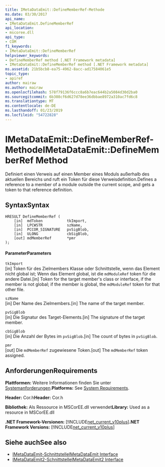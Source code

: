 ```yaml
---
title: IMetaDataEmit::DefineMemberRef-Methode
ms.date: 03/30/2017
api_name:
- IMetaDataEmit.DefineMemberRef
api_location:
- mscoree.dll
api_type:
- COM
f1_keywords:
- IMetaDataEmit::DefineMemberRef
helpviewer_keywords:
- DefineMemberRef method [.NET Framework metadata]
- IMetaDataEmit::DefineMemberRef method [.NET Framework metadata]
ms.assetid: 21b5bcb8-ea75-4962-8acc-ad17584061e5
topic_type:
- apiref
author: mairaw
ms.author: mairaw
ms.openlocfilehash: 578f79136f6ccc8a6b7eac644b2a5084d30d2ba0
ms.sourcegitcommit: 6b308cf6d627d78ee36dbbae8972a310ac7fd6c8
ms.translationtype: MT
ms.contentlocale: de-DE
ms.lasthandoff: 01/23/2019
ms.locfileid: "54722828"
---
```

# <a name="imetadataemitdefinememberref-method"></a><span data-ttu-id="276e5-102">IMetaDataEmit::DefineMemberRef-Methode</span><span class="sxs-lookup"><span data-stu-id="276e5-102">IMetaDataEmit::DefineMemberRef Method</span></span>
<span data-ttu-id="276e5-103">Definiert einen Verweis auf einen Member eines Moduls außerhalb des aktuellen Bereichs und ruft ein Token für diese Verweisdefinition.</span><span class="sxs-lookup"><span data-stu-id="276e5-103">Defines a reference to a member of a module outside the current scope, and gets a token to that reference definition.</span></span>  
  
## <a name="syntax"></a><span data-ttu-id="276e5-104">Syntax</span><span class="sxs-lookup"><span data-stu-id="276e5-104">Syntax</span></span>  
  
```  
HRESULT DefineMemberRef (   
    [in]  mdToken           tkImport,   
    [in]  LPCWSTR           szName,   
    [in]  PCCOR_SIGNATURE   pvSigBlob,   
    [in]  ULONG             cbSigBlob,   
    [out] mdMemberRef       *pmr   
);  
```  
  
#### <a name="parameters"></a><span data-ttu-id="276e5-105">Parameter</span><span class="sxs-lookup"><span data-stu-id="276e5-105">Parameters</span></span>  
 `tkImport`  
 <span data-ttu-id="276e5-106">[in] Token für des Zielmembers Klasse oder Schnittstelle, wenn das Element nicht global ist; Wenn das Element global, ist die `mdModuleRef` token für die andere Datei.</span><span class="sxs-lookup"><span data-stu-id="276e5-106">[in] Token for the target member's class or interface, if the member is not global; if the member is global, the `mdModuleRef` token for that other file.</span></span>  
  
 `szName`  
 <span data-ttu-id="276e5-107">[in] Der Name des Zielmembers.</span><span class="sxs-lookup"><span data-stu-id="276e5-107">[in] The name of the target member.</span></span>  
  
 `pvSigBlob`  
 <span data-ttu-id="276e5-108">[in] Die Signatur des Target-Elements.</span><span class="sxs-lookup"><span data-stu-id="276e5-108">[in] The signature of the target member.</span></span>  
  
 `cbSigBlob`  
 <span data-ttu-id="276e5-109">[in] Die Anzahl der Bytes im `pvSigBlob`.</span><span class="sxs-lookup"><span data-stu-id="276e5-109">[in] The count of bytes in `pvSigBlob`.</span></span>  
  
 `pmr`  
 <span data-ttu-id="276e5-110">[out] Die `mdMemberRef` zugewiesene Token.</span><span class="sxs-lookup"><span data-stu-id="276e5-110">[out] The `mdMemberRef` token assigned.</span></span>  
  
## <a name="requirements"></a><span data-ttu-id="276e5-111">Anforderungen</span><span class="sxs-lookup"><span data-stu-id="276e5-111">Requirements</span></span>  
 <span data-ttu-id="276e5-112">**Plattformen:** Weitere Informationen finden Sie unter [Systemanforderungen](../../../../docs/framework/get-started/system-requirements.md).</span><span class="sxs-lookup"><span data-stu-id="276e5-112">**Platforms:** See [System Requirements](../../../../docs/framework/get-started/system-requirements.md).</span></span>  
  
 <span data-ttu-id="276e5-113">**Header:** Cor.h</span><span class="sxs-lookup"><span data-stu-id="276e5-113">**Header:** Cor.h</span></span>  
  
 <span data-ttu-id="276e5-114">**Bibliothek:** Als Ressource in MSCorEE.dll verwendet</span><span class="sxs-lookup"><span data-stu-id="276e5-114">**Library:** Used as a resource in MSCorEE.dll</span></span>  
  
 <span data-ttu-id="276e5-115">**.NET Framework-Versionen:** [!INCLUDE[net_current_v10plus](../../../../includes/net-current-v10plus-md.md)]</span><span class="sxs-lookup"><span data-stu-id="276e5-115">**.NET Framework Versions:** [!INCLUDE[net_current_v10plus](../../../../includes/net-current-v10plus-md.md)]</span></span>  
  
## <a name="see-also"></a><span data-ttu-id="276e5-116">Siehe auch</span><span class="sxs-lookup"><span data-stu-id="276e5-116">See also</span></span>
- [<span data-ttu-id="276e5-117">IMetaDataEmit-Schnittstelle</span><span class="sxs-lookup"><span data-stu-id="276e5-117">IMetaDataEmit Interface</span></span>](../../../../docs/framework/unmanaged-api/metadata/imetadataemit-interface.md)
- [<span data-ttu-id="276e5-118">IMetaDataEmit2-Schnittstelle</span><span class="sxs-lookup"><span data-stu-id="276e5-118">IMetaDataEmit2 Interface</span></span>](../../../../docs/framework/unmanaged-api/metadata/imetadataemit2-interface.md)
